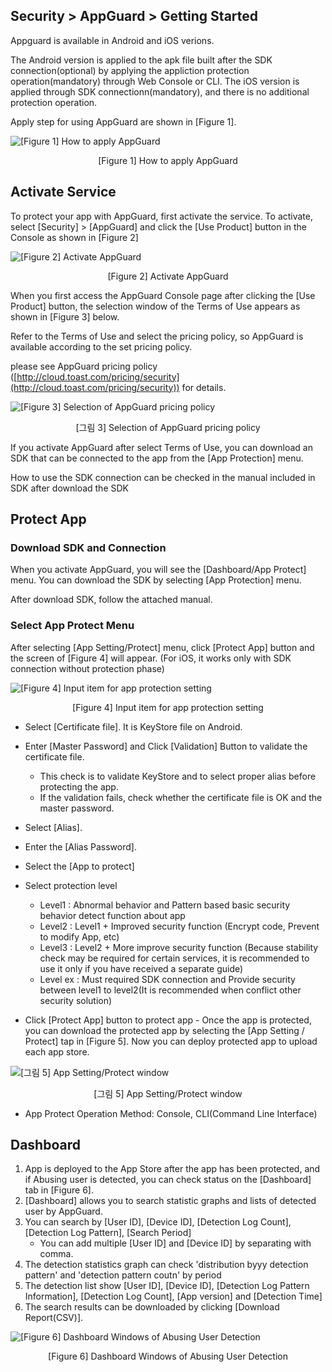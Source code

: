 ## Security > AppGuard > Getting Started

Appguard is available in Android and iOS verions.

The Android version is applied to the apk file built after the SDK connection(optional) by applying the appliction protection operation(mandatory) through Web Console or CLI.
The iOS version is applied through SDK connectionn(mandatory), and there is no additional protection operation.

Apply step for using AppGuard are shown in [Figure 1].

![[Figure 1] How to apply AppGuard](http://static.toastoven.net/prod_appguard/picture1.png)
<center>[Figure 1] How to apply AppGuard</center>

## Activate Service

To protect your app with AppGuard, first activate the service. To activate, select [Security] > [AppGuard] and click the [Use Product] button in the Console as shown in [Figure 2]

![[Figure 2] Activate AppGuard](http://static.toastoven.net/toastcloud/static/common/img/cms_img/werebeta/img_08.jpg)
<center>[Figure 2] Activate AppGuard</center>

When you first access the AppGuard Console page after clicking the [Use Product] button, the selection window of the Terms of Use appears as shown in [Figure 3] below.

Refer to the Terms of Use and select the pricing policy, so AppGuard is available according to the set pricing policy.

please see AppGuard pricing policy ([http://cloud.toast.com/pricing/security](http://cloud.toast.com/pricing/security)) for details.

![[Figure 3] Selection of  AppGuard pricing policy](http://static.toastoven.net/prod_appguard/terms.jpg)
<center>[그림 3] Selection of AppGuard pricing policy</center>

If you activate AppGuard after select Terms of Use, you can download an SDK that can be connected to the app from the [App Protection] menu.

How to use the SDK connection can be checked in the manual included in SDK after download the SDK

## Protect App

### Download SDK and Connection

When you activate AppGuard, you will see the [Dashboard/App Protect] menu. You can download the SDK by selecting [App Protection] menu.

After download SDK, follow the attached manual.

### Select App Protect Menu

After selecting [App Setting/Protect] menu, click [Protect App] button and the screen of [Figure 4] will appear. (For iOS, it works only with SDK connection without protection phase)

![[Figure 4] Input item for app protection setting](http://static.toastoven.net/prod_appguard/picture4.png)
<center>[Figure 4] Input item for app protection setting</center>

* Select [Certificate file]. It is KeyStore file on Android.
* Enter [Master Password] and Click [Validation] Button to validate the certificate file.
	* This check is to validate KeyStore and to select proper alias before protecting the app.
	* If the validation fails, check whether the certificate file is OK and the master password.
* Select [Alias].
* Enter the [Alias Password].
* Select the [App to protect]
* Select protection level
	- Level1 : Abnormal behavior and Pattern based basic security behavior detect function about app
	- Level2 : Level1 + Improved security function (Encrypt code, Prevent to modify App, etc)
	- Level3 : Level2 + More improve security function (Because stability check may be required for certain services, it is recommended to use it only if you have received a separate guide)
	- Level ex : Must required SDK connection and Provide security between level1 to level2(It is recommended when conflict other security solution)

* Click [Protect App] button to protect app
	\- Once the app is protected, you can download the protected app by selecting the [App Setting / Protect] tap in [Figure 5]. Now you can deploy protected app to upload each app store.

![[그림 5] App Setting/Protect window](http://static.toastoven.net/prod_appguard/picture5.png)
<center>[그림 5] App Setting/Protect window</center>

* App Protect Operation Method: Console, CLI(Command Line Interface)

## Dashboard

1. App is deployed to the App Store after the app has been protected, and if Abusing user is detected, you can check status on the [Dashboard] tab in [Figure 6].
2. [Dashboard] allows you to search statistic graphs and lists of detected user by AppGuard.
3. You can search by [User ID], [Device ID], [Detection Log Count], [Detection Log Pattern], [Search Period]
	* You can add multiple [User ID] and [Device ID] by separating with comma.
4. The detection statistics graph can check 'distribution byyy detection pattern' and 'detection pattern coutn' by period
5. The detection list show [User ID], [Device ID], [Detection Log Pattern Information], [Detection Log Count], [App version] and [Detection Time]
6. The search results can be downloaded by clicking [Download Report(CSV)].

![[Figure 6] Dashboard Windows of Abusing User Detection](http://static.toastoven.net/prod_appguard/dashboard.jpg)
<center>[Figure 6] Dashboard Windows of Abusing User Detection</center>
